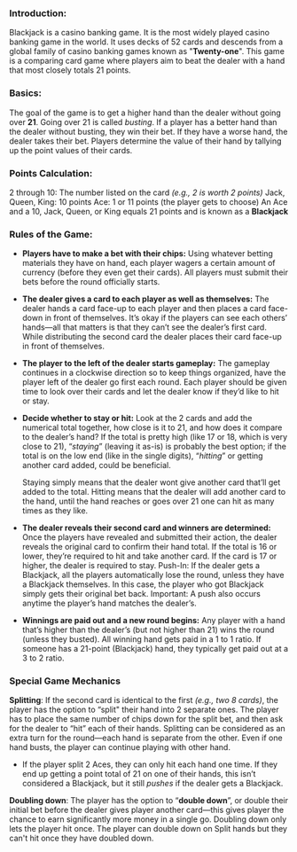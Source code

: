 ### Introduction: 
Blackjack is a casino banking game. It is the most widely played casino banking game in the world. It uses decks of 52 cards and descends from a global family of casino banking games known as "**Twenty-one**". This game is a comparing card game where players aim to beat the dealer with a hand that most closely totals 21 points.

### Basics:
The goal of the game is to get a higher hand than the dealer without going over **21**. 
Going over 21 is called *busting*.
If a player has a better hand than the dealer without busting, they win their bet. 
If they have a worse hand, the dealer takes their bet.
Players determine the value of their hand by tallying up the point values of their cards.

### Points Calculation: 
2 through 10: The number listed on the card *(e.g., 2 is worth 2 points)*
Jack, Queen, King: 10 points
Ace: 1 or 11 points (the player gets to choose)
An Ace and a 10, Jack, Queen, or King equals 21 points and is known as a **Blackjack**

### Rules of the Game:

- **Players have to make a bet with their chips:**
Using whatever betting materials they have on hand, each player wagers a certain amount of currency (before they even get their cards). All players must submit their bets before the round officially starts.

- **The dealer gives a card to each player as well as themselves:**
The dealer hands a card face-up to each player and then places a card face-down in front of themselves. It’s okay if the players can see each others’ hands—all that matters is that they can’t see the dealer’s first card. While distributing the second card the dealer places their card face-up in front of themselves.

- **The player to the left of the dealer starts gameplay:**
The gameplay continues in a clockwise direction so to keep things organized, have the player left of the dealer go first each round.
Each player should be given time to look over their cards and let the dealer know if they’d like to hit or stay. 

- **Decide whether to stay or hit:**
Look at the 2 cards and add the numerical total together, how close is it to 21, and how does it compare to the dealer’s hand? If the total is pretty high (like 17 or 18, which is very close to 21), “*staying*” (leaving it as-is) is probably the best option;
if the total is on the low end (like in the single digits), “*hitting*” or getting another card added, could be beneficial.

    Staying simply means that the dealer wont give another card that’ll get added to the total. 
    Hitting means that the dealer will add another card to the hand, until the hand reaches or goes over 21 one can hit as many times as they like.


- **The dealer reveals their second card and winners are determined:**
Once the players have revealed and submitted their action, the dealer reveals the original card to confirm their hand total. If the total is 16 or lower, they’re required to hit and take another card. If the card is 17 or higher, the dealer is required to stay.
	Push-In:
	    If the dealer gets a Blackjack, all the players automatically lose the round, unless they have a Blackjack themselves. In this case, the player who got Blackjack simply gets their original bet back. 
		Important: A push also occurs anytime the player’s hand matches the dealer’s.


- **Winnings are paid out and a new round begins:**
Any player with a hand that’s higher than the dealer’s (but not higher than 21) wins the round (unless they busted). All winning hand gets paid in a 1 to 1 ratio. If someone has a 21-point (Blackjack) hand, they typically get paid out at a 3 to 2 ratio.


### Special Game Mechanics

**Splitting**: 
If the second card is identical to the first *(e.g., two 8 cards)*, the player has the option to “split" their hand into 2 separate ones. The player has to place the same number of chips down for the split bet, and then ask for the dealer to “hit” each of their hands. Splitting can be considered as an extra turn for the round—each hand is separate from the other. Even if one hand busts, the player can continue playing with other hand.

- If the player split 2 Aces, they can only hit each hand one time. If they end up getting a point total of 21 on one of their hands, this isn’t considered a Blackjack, but it still *pushes* if the dealer gets a Blackjack.

**Doubling down**: 
The player has the option to “**double down**”, or double their initial bet before the dealer gives player another card—this gives player the chance to earn significantly more money in a single go. Doubling down only lets the player hit once. The player can double down on Split hands but they can't hit once they have doubled down.
